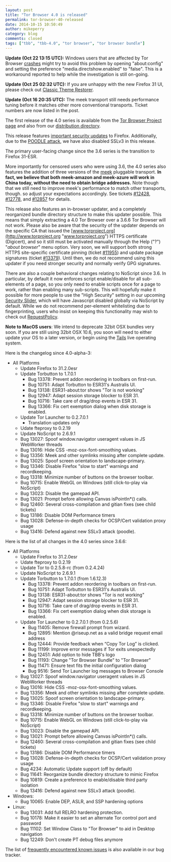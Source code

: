 ```yaml
---
layout: post
title: "Tor Browser 4.0 is released"
permalink: tor-browser-40-released
date: 2014-10-15 10:50:49
author: mikeperry
category: blog
comments: closed
tags: ["tbb", "tbb-4.0", "tor browser", "tor browser bundle"]
---
```


**Update (Oct 22 13:15 UTC):** Windows users that are affected by Tor Browser [crashes](https://bugs.torproject.org/13443) might try to avoid this problem by opening "about:config" and setting the preference "media.directshow.enabled" to "false". This is a workaround reported to help while the investigation is still on-going.

**Update (Oct 25 02:32 UTC):** If you are unhappy with the new Firefox 31 UI, please check out [Classic Theme Restorer](https://addons.mozilla.org/en-US/firefox/addon/classicthemerestorer/).

**Update (Oct 16 20:35 UTC):** The meek transport still needs performance tuning before it matches other more conventional transports. Ticket numbers are now listed in the post.

The first release of the 4.0 series is available from the [Tor Browser Project page](https://www.torproject.org/download/download-easy.html) and also from our [distribution directory](https://www.torproject.org/dist/torbrowser/4.0/).

This release features [important security updates](https://www.mozilla.org/security/known-vulnerabilities/firefoxESR.html#firefox31.2.0) to Firefox. Additionally, due to the [POODLE attack](https://poodle.io/), we have also disabled SSLv3 in this release.

The primary user-facing change since the 3.6 series is the transition to Firefox 31-ESR.

More importantly for censored users who were using 3.6, the 4.0 series also features the addition of three versions of the [meek](https://trac.torproject.org/projects/tor/wiki/doc/meek) pluggable transport. **In fact, we believe that both meek-amazon and meek-azure will work in China today, without the need to obtain bridge addresses.** Note though that we still need to improve meek's performance to match other transports, though. so adjust your expectations accordingly. See tickets [\#12428](https://trac.torproject.org/projects/tor/ticket/12428), [\#12778](https://trac.torproject.org/projects/tor/ticket/12778), and [\#12857](https://trac.torproject.org/projects/tor/ticket/12857) for details.

This release also features an in-browser updater, and a completely reorganized bundle directory structure to make this updater possible. This means that simply extracting a 4.0 Tor Browser over a 3.6.6 Tor Browser will not work. Please also be aware that the security of the updater depends on the specific CA that issued the [www.torproject.org](http://www.torproject.org "www.torproject.org") HTTPS certificate (Digicert), and so it still must be activated manually through the Help ("?") "*about browser*" menu option. Very soon, we will support both strong HTTPS site-specific certificate pinning (ticket [\#11955](https://trac.torproject.org/projects/tor/ticket/11955)) and update package signatures (ticket [\#13379](https://trac.torproject.org/projects/tor/ticket/13379)). Until then, we do not recommend using this updater if you need stronger security and normally verify GPG signatures.

There are also a couple behavioral changes relating to NoScript since 3.6. In particular, by default it now enforces script enable/disable for all sub-elements of a page, so you only need to enable scripts once for a page to work, rather than enabling many sub-scripts. This will hopefully make it possible for more people to use the "High Security" setting in our upcoming [Security Slider](https://trac.torproject.org/projects/tor/ticket/9387), which will have Javascript disabled globally via NoScript by default. While we do not recommend per-element whitelisting due to fingerprinting, users who insist on keeping this functionality may wish to check out [RequestPolicy](https://addons.mozilla.org/en-US/firefox/addon/requestpolicy/).

**Note to MacOS users**: We intend to deprecate 32bit OSX bundles very soon. If you are still using 32bit OSX 10.6, you soon will need to either update your OS to a later version, or begin using the [Tails](https://tails.boum.org/) live operating system.

Here is the changelog since 4.0-alpha-3:

-   All Platforms
    -   Update Firefox to 31.2.0esr
    -   Update Torbutton to 1.7.0.1
        -   Bug 13378: Prevent addon reordering in toolbars on first-run.
        -   Bug 10751: Adapt Torbutton to ESR31's Australis UI.
        -   Bug 13138: ESR31-about:tor shows "Tor is not working"
        -   Bug 12947: Adapt session storage blocker to ESR 31.
        -   Bug 10716: Take care of drag/drop events in ESR 31.
        -   Bug 13366: Fix cert exemption dialog when disk storage is enabled.
    -   Update Tor Launcher to 0.2.7.0.1
        -   Translation updates only
    -   Udate fteproxy to 0.2.19
    -   Update NoScript to 2.6.9.1
    -   Bug 13027: Spoof window.navigator useragent values in JS WebWorker threads
    -   Bug 13016: Hide CSS -moz-osx-font-smoothing values.
    -   Bug 13356: Meek and other symlinks missing after complete update.
    -   Bug 13025: Spoof screen orientation to landscape-primary.
    -   Bug 13346: Disable Firefox "slow to start" warnings and recordkeeping.
    -   Bug 13318: Minimize number of buttons on the browser toolbar.
    -   Bug 10715: Enable WebGL on Windows (still click-to-play via NoScript)
    -   Bug 13023: Disable the gamepad API.
    -   Bug 13021: Prompt before allowing Canvas isPointIn\*() calls.
    -   Bug 12460: Several cross-compilation and gitian fixes (see child tickets)
    -   Bug 13186: Disable DOM Performance timers
    -   Bug 13028: Defense-in-depth checks for OCSP/Cert validation proxy usage
    -   Bug 13416: Defend against new SSLv3 attack (poodle).

  
Here is the list of all changes in the 4.0 series since 3.6.6:

-   All Platforms
    -   Update Firefox to 31.2.0esr
    -   Udate fteproxy to 0.2.19
    -   Update Tor to 0.2.5.8-rc (from 0.2.4.24)
    -   Update NoScript to 2.6.9.1
    -   Update Torbutton to 1.7.0.1 (from 1.6.12.3)
        -   Bug 13378: Prevent addon reordering in toolbars on first-run.
        -   Bug 10751: Adapt Torbutton to ESR31's Australis UI.
        -   Bug 13138: ESR31-about:tor shows "Tor is not working"
        -   Bug 12947: Adapt session storage blocker to ESR 31.
        -   Bug 10716: Take care of drag/drop events in ESR 31.
        -   Bug 13366: Fix cert exemption dialog when disk storage is enabled.
    -   Update Tor Launcher to 0.2.7.0.1 (from 0.2.5.6)
        -   Bug 11405: Remove firewall prompt from wizard.
        -   Bug 12895: Mention @riseup.net as a valid bridge request email address
        -   Bug 12444: Provide feedback when “Copy Tor Log” is clicked.
        -   Bug 11199: Improve error messages if Tor exits unexpectedly
        -   Bug 12451: Add option to hide TBB's logo
        -   Bug 11193: Change "Tor Browser Bundle" to "Tor Browser"
        -   Bug 11471: Ensure text fits the initial configuration dialog
        -   Bug 9516: Send Tor Launcher log messages to Browser Console
    -   Bug 13027: Spoof window.navigator useragent values in JS WebWorker threads
    -   Bug 13016: Hide CSS -moz-osx-font-smoothing values.
    -   Bug 13356: Meek and other symlinks missing after complete update.
    -   Bug 13025: Spoof screen orientation to landscape-primary.
    -   Bug 13346: Disable Firefox "slow to start" warnings and recordkeeping.
    -   Bug 13318: Minimize number of buttons on the browser toolbar.
    -   Bug 10715: Enable WebGL on Windows (still click-to-play via NoScript)
    -   Bug 13023: Disable the gamepad API.
    -   Bug 13021: Prompt before allowing Canvas isPointIn\*() calls.
    -   Bug 12460: Several cross-compilation and gitian fixes (see child tickets)
    -   Bug 13186: Disable DOM Performance timers
    -   Bug 13028: Defense-in-depth checks for OCSP/Cert validation proxy usage
    -   Bug 4234: Automatic Update support (off by default)
    -   Bug 11641: Reorganize bundle directory structure to mimic Firefox
    -   Bug 10819: Create a preference to enable/disable third party isolation
    -   Bug 13416: Defend against new SSLv3 attack (poodle).
-   Windows:
    -   Bug 10065: Enable DEP, ASLR, and SSP hardening options
-   Linux:
    -   Bug 13031: Add full RELRO hardening protection.
    -   Bug 10178: Make it easier to set an alternate Tor control port and password
    -   Bug 11102: Set Window Class to "Tor Browser" to aid in Desktop navigation
    -   Bug 12249: Don't create PT debug files anymore

The list of [frequently encountered known issues](https://trac.torproject.org/projects/tor/query?keywords=~tbb-helpdesk-frequent&status=!closed) is also available in our bug tracker.
